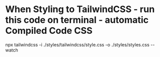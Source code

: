 # When Styling to TailwindCSS - run this code on terminal - automatic Compiled Code CSS
npx tailwindcss -i ./styles/tailwindcss/style.css -o ./styles/styles.css --watch 
